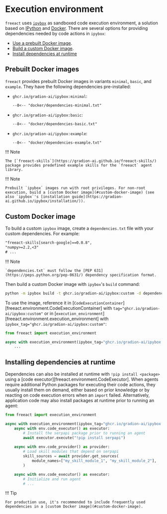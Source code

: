 # Execution environment

`freeact` uses [`ipybox`](https://gradion-ai.github.io/ipybox/) as sandboxed code execution environment, a solution based on [IPython](https://ipython.org/) and [Docker](https://www.docker.com/). There are several options for providing dependencies needed by code actions in `ipybox`:

- [Use a prebuilt Docker image](#prebuilt-docker-images).
- [Build a custom Docker image](#custom-docker-image).
- [Install dependencies at runtime](#installing-dependencies-at-runtime)

## Prebuilt Docker images

`freeact` provides prebuilt Docker images in variants `minimal`, `basic`, and `example`. They have the following dependencies pre-installed:

- `ghcr.io/gradion-ai/ipybox:minimal`: 

    ```txt title="docker/dependencies-minimal.txt"
    --8<-- "docker/dependencies-minimal.txt"
    ```

- `ghcr.io/gradion-ai/ipybox:basic`: 

    ```txt title="docker/dependencies-basic.txt"
    --8<-- "docker/dependencies-basic.txt"
    ```

- `ghcr.io/gradion-ai/ipybox:example`: 

    ```txt title="docker/dependencies-example.txt"
    --8<-- "docker/dependencies-example.txt"
    ```

!!! Note

    The [`freeact-skills`](https://gradion-ai.github.io/freeact-skills/) package provides predefined example skills for the `freeact` agent library.

!!! Note

    Prebuilt `ipybox` images run with root privileges. For non-root execution, build a [custom Docker image](#custom-docker-image) (see also `ipybox`'s [installation guide](https://gradion-ai.github.io/ipybox/installation/)).

## Custom Docker image

To build a custom `ipybox` image, create a `dependencies.txt` file with your custom dependencies. For example:

```txt title="dependencies.txt"
"freeact-skills[search-google]==0.0.8",
"numpy>=2.2,<3"
# ...
```

!!! Note 

    `dependencies.txt` must follow the [PEP 631](https://peps.python.org/pep-0631/) dependency specification format.

Then build a custom Docker image with `ipybox`'s `build` command:

```bash
python -m ipybox build -t ghcr.io/gradion-ai/ipybox:custom -d dependencies.txt
```

To use the image, reference it in [`CodeExecutionContainer`][freeact.environment.CodeExecutionContainer] with `tag="ghcr.io/gradion-ai/ipybox:custom"` or in [`execution_environment`][freeact.environment.execution_environment] with `ipybox_tag="ghcr.io/gradion-ai/ipybox:custom"`:

```python
from freeact import execution_environment

async with execution_environment(ipybox_tag="ghcr.io/gradion-ai/ipybox:custom") as env:
    ...
```

## Installing dependencies at runtime

Dependencies can also be installed at runtime with `!pip install <package>` using a [code executor][freeact.environment.CodeExecutor]. When agents require additional Python packages for executing their code actions, they usually install them on demand, either based on prior knowledge or by reacting on code execution errors when an `import` failed. Alternatively, application code may also install packages at runtime prior to running an agent:

```python
from freeact import execution_environment

async with execution_environment(ipybox_tag="ghcr.io/gradion-ai/ipybox:basic") as env:
    async with env.code_executor() as executor:
        # Install the serpapi package prior to running an agent
        await executor.execute("!pip install serpapi")
    
    async with env.code_provider() as provider:
        # Load skill modules that depend on serpapi
        skill_sources = await provider.get_sources(
            module_names=["my_skill_module_1", "my_skill_module_2"],
        )

    async with env.code_executor() as executor:
        # Initialize and run agent
        # ...
```

!!! Tip 

    For production use, it's recommended to include frequently used dependencies in a [custom Docker image](#custom-docker-image).

